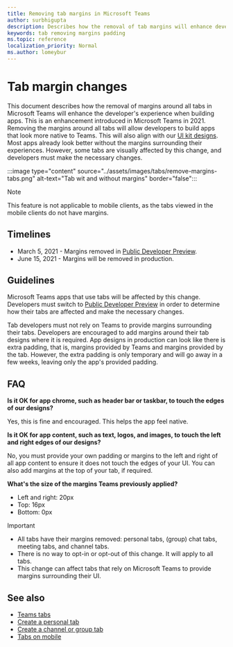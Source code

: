 ```yaml
---
title: Removing tab margins in Microsoft Teams
author: surbhigupta
description: Describes how the removal of tab margins will enhance developer's experience.
keywords: tab removing margins padding
ms.topic: reference
localization_priority: Normal
ms.author: lomeybur
---
```


# Tab margin changes

This document describes how the removal of margins around all tabs in Microsoft Teams will enhance the developer's experience when building apps. This is an enhancement introduced in Microsoft Teams in 2021.
Removing the margins around all tabs will allow developers to build apps that look more native to Teams. This will also align with our [UI kit designs](~/tabs/design/tabs.md). Most apps already look better without the margins surrounding their experiences. However, some tabs are visually affected by this change, and developers must make the necessary changes.

:::image type="content" source="../assets/images/tabs/remove-margins-tabs.png" alt-text="Tab wit and without margins" border="false":::

> [!NOTE]
> This feature is not applicable to mobile clients, as the tabs viewed in the mobile clients do not have margins. 

## Timelines

* March 5, 2021 - Margins removed in [Public Developer Preview](~/resources/dev-preview/developer-preview-intro.md).
* June 15, 2021 - Margins will be removed in production.

## Guidelines

Microsoft Teams apps that use tabs will be affected by this change. Developers must switch to [Public Developer Preview](~/resources/dev-preview/developer-preview-intro.md) in order to determine how their tabs are affected and make the necessary changes.

Tab developers must not rely on Teams to provide margins surrounding their tabs. Developers are encouraged to add margins around their tab designs where it is required. App designs in production can look like there is extra padding, that is, margins provided by Teams and margins provided by the tab. However, the extra padding is only temporary and will go away in a few weeks, leaving only the app's provided padding.

## FAQ

**Is it OK for app chrome, such as header bar or taskbar, to touch the edges of our designs?**

Yes, this is fine and encouraged. This helps the app feel native.

**Is it OK for app content, such as text, logos, and images, to touch the left and right edges of our designs?**

No, you must provide your own padding or margins to the left and right of all app content to ensure it does not touch the edges of your UI. You can also add margins at the top of your tab, if required.

**What's the size of the margins Teams previously applied?**

* Left and right: 20px
* Top: 16px
* Bottom: 0px

> [!IMPORTANT]
> * All tabs have their margins removed: personal tabs, (group) chat tabs, meeting tabs, and channel tabs.
> * There is no way to opt-in or opt-out of this change. It will apply to all tabs.
> * This change can affect tabs that rely on Microsoft Teams to provide margins surrounding their UI.

## See also

* [Teams tabs](~/tabs/what-are-tabs.md)
* [Create a personal tab](~/tabs/how-to/create-personal-tab.md)
* [Create a channel or group tab](~/tabs/how-to/create-channel-group-tab.md)
* [Tabs on mobile](~/tabs/design/tabs-mobile.md)
